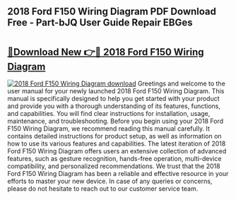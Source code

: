 ## 2018 Ford F150 Wiring Diagram PDF Download Free - Part-bJQ User Guide Repair EBGes

# <h2><a href="http://dfl9h2y.blite.top/?on=2018+Ford+F150+Wiring+Diagram">🔗Download New 👉🔴 2018 Ford F150 Wiring Diagram</a></h2>

[![2018 Ford F150 Wiring Diagram download](https://i.imgur.com/lujVjoI.png)](http://dfl9h2y.blite.top/?on=2018+Ford+F150+Wiring+Diagram)
Greetings and welcome to the user manual for your newly launched 2018 Ford F150 Wiring Diagram. This manual is specifically designed to help you get started with your product and provide you with a thorough understanding of its features, functions, and capabilities. You will find clear instructions for installation, usage, maintenance, and troubleshooting. Before you begin using your 2018 Ford F150 Wiring Diagram, we recommend reading this manual carefully. It contains detailed instructions for product setup, as well as information on how to use its various features and capabilities. The latest iteration of 2018 Ford F150 Wiring Diagram offers users an extensive collection of advanced features, such as gesture recognition, hands-free operation, multi-device compatibility, and personalized recommendations. We trust that the 2018 Ford F150 Wiring Diagram has been a reliable and effective resource in your efforts to master your new device. In case of any queries or concerns, please do not hesitate to reach out to our customer service team.
